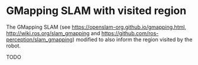 # GMapping SLAM with visited region

The GMapping SLAM (see https://openslam-org.github.io/gmapping.html, http://wiki.ros.org/slam_gmapping and https://github.com/ros-perception/slam_gmapping) modified to also inform the region visited by the robot.

TODO
